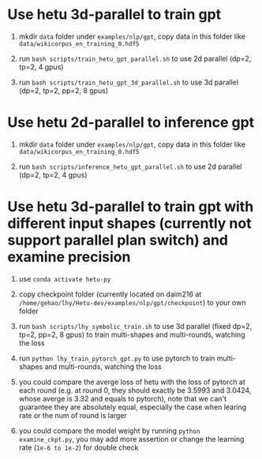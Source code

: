 # Use hetu 3d-parallel to train gpt

1. mkdir `data` folder under `examples/nlp/gpt`, copy data in this folder like `data/wikicorpus_en_training_0.hdf5`

2. run `bash scripts/train_hetu_gpt_parallel.sh` to use 2d parallel (dp=2, tp=2, 4 gpus)

3. run `bash scripts/train_hetu_gpt_3d_parallel.sh` to use 3d parallel (dp=2, tp=2, pp=2, 8 gpus)

# Use hetu 2d-parallel to inference gpt

1. mkdir `data` folder under `examples/nlp/gpt`, copy data in this folder like `data/wikicorpus_en_training_0.hdf5`

2. run `bash scripts/inference_hetu_gpt_parallel.sh` to use 2d parallel (dp=2, tp=2, 4 gpus)

# Use hetu 3d-parallel to train gpt with different input shapes (currently not support parallel plan switch) and examine precision

1. use `conda activate hetu-py`

2. copy checkpoint folder (currently located on daim216 at `/home/gehao/lhy/Hetu-dev/examples/nlp/gpt/checkpoint`) to your own folder

3. run `bash scripts/lhy_symbolic_train.sh` to use 3d parallel (fixed dp=2, tp=2, pp=2, 8 gpus) to train multi-shapes and multi-rounds, watching the loss

4. run `python lhy_train_pytorch_gpt.py` to use pytorch to train multi-shapes and multi-rounds, watching the loss

5. you could compare the averge loss of hetu with the loss of pytorch at each round (e.g. at round 0, they should exactly be 3.5993 and 3.0424, whose averge is 3.32 and equals to pytorch), note that we can't guarantee they are absolutely equal, especially the case when learing rate or the num of round is larger

6. you could compare the model weight by running `python examine_ckpt.py`, you may add more assertion or change the learning rate (`1e-6 to 1e-2`) for double check
